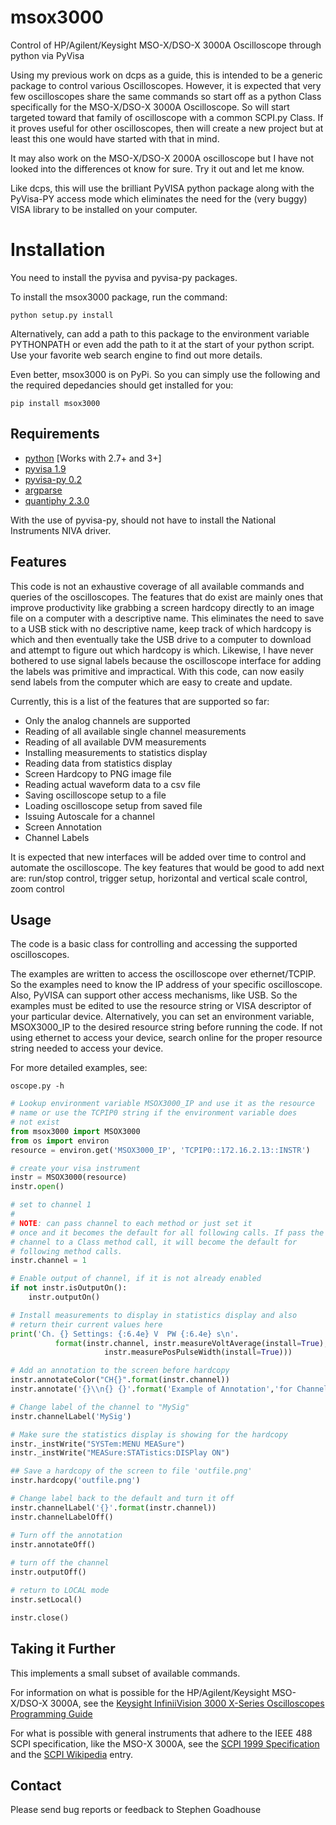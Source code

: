 # msox3000
Control of HP/Agilent/Keysight MSO-X/DSO-X 3000A Oscilloscope through python via PyVisa

Using my previous work on dcps as a guide, this is intended to be a
generic package to control various Oscilloscopes. However, it is
expected that very few oscilloscopes share the same commands so start
off as a python Class specifically for the MSO-X/DSO-X 3000A
Oscilloscope. So will start targeted toward that family of
oscilloscope with a common SCPI.py Class. If it proves useful for
other oscilloscopes, then will create a new project but at least this
one would have started with that in mind.

It may also work on the MSO-X/DSO-X 2000A oscilloscope
but I have not looked into the differences ot know for sure. Try it
out and let me know.

Like dcps, this will use the brilliant PyVISA python package along
with the PyVisa-PY access mode which eliminates the need for the (very
buggy) VISA library to be installed on your computer. 

# Installation
You need to install the pyvisa and pyvisa-py packages. 

To install the msox3000 package, run the command:

```
python setup.py install
```

Alternatively, can add a path to this package to the environment
variable PYTHONPATH or even add the path to it at the start of your
python script. Use your favorite web search engine to find out more
details.

Even better, msox3000 is on PyPi. So
you can simply use the following and the required depedancies should
get installed for you:

```
pip install msox3000
```

## Requirements
* [python](http://www.python.org/) [Works with 2.7+ and 3+]
* [pyvisa 1.9](https://pyvisa.readthedocs.io/en/stable/)
* [pyvisa-py 0.2](https://pyvisa-py.readthedocs.io/en/latest/) 
* [argparse](https://docs.python.org/3/library/argparse.html) 
* [quantiphy 2.3.0](http://quantiphy.readthedocs.io/en/stable/) 

With the use of pyvisa-py, should not have to install the National
Instruments NIVA driver.

## Features

This code is not an exhaustive coverage of all available commands and
queries of the oscilloscopes. The features that do exist are mainly
ones that improve productivity like grabbing a screen hardcopy
directly to an image file on a computer with a descriptive name. This
eliminates the need to save to a USB stick with no descriptive name,
keep track of which hardcopy is which and then eventually take the USB
drive to a computer to download and attempt to figure out which
hardcopy is which. Likewise, I have never bothered to use signal
labels because the oscilloscope interface for adding the labels was
primitive and impractical. With this code, can now easily send labels
from the computer which are easy to create and update.

Currently, this is a list of the features that are supported so far:

* Only the analog channels are supported
* Reading of all available single channel measurements 
* Reading of all available DVM measurements 
* Installing measurements to statistics display
* Reading data from statistics display
* Screen Hardcopy to PNG image file
* Reading actual waveform data to a csv file
* Saving oscilloscope setup to a file
* Loading oscilloscope setup from saved file
* Issuing Autoscale for a channel
* Screen Annotation
* Channel Labels

It is expected that new interfaces will be added over time to control
and automate the oscilloscope. The key features that would be good to
add next are: run/stop control, trigger setup, horizontal and vertical
scale control, zoom control

## Usage
The code is a basic class for controlling and accessing the
supported oscilloscopes.

The examples are written to access the oscilloscope over
ethernet/TCPIP. So the examples need to know the IP address of your
specific oscilloscope. Also, PyVISA can support other access
mechanisms, like USB. So the examples must be edited to use the
resource string or VISA descriptor of your particular
device. Alternatively, you can set an environment variable, MSOX3000\_IP to
the desired resource string before running the code. If not using
ethernet to access your device, search online for the proper resource
string needed to access your device.

For more detailed examples, see:

```
oscope.py -h
```

```python
# Lookup environment variable MSOX3000_IP and use it as the resource
# name or use the TCPIP0 string if the environment variable does
# not exist
from msox3000 import MSOX3000
from os import environ
resource = environ.get('MSOX3000_IP', 'TCPIP0::172.16.2.13::INSTR')

# create your visa instrument
instr = MSOX3000(resource)
instr.open()

# set to channel 1
#
# NOTE: can pass channel to each method or just set it
# once and it becomes the default for all following calls. If pass the
# channel to a Class method call, it will become the default for
# following method calls.
instr.channel = 1

# Enable output of channel, if it is not already enabled
if not instr.isOutputOn():
    instr.outputOn()

# Install measurements to display in statistics display and also
# return their current values here
print('Ch. {} Settings: {:6.4e} V  PW {:6.4e} s\n'.
          format(instr.channel, instr.measureVoltAverage(install=True),
                     instr.measurePosPulseWidth(install=True)))

# Add an annotation to the screen before hardcopy
instr.annotateColor("CH{}".format(instr.channel))
instr.annotate('{}\\n{} {}'.format('Example of Annotation','for Channel',instr.channel))

# Change label of the channel to "MySig"
instr.channelLabel('MySig')

# Make sure the statistics display is showing for the hardcopy
instr._instWrite("SYSTem:MENU MEASure")
instr._instWrite("MEASure:STATistics:DISPlay ON")

## Save a hardcopy of the screen to file 'outfile.png'
instr.hardcopy('outfile.png')

# Change label back to the default and turn it off
instr.channelLabel('{}'.format(instr.channel))
instr.channelLabelOff()

# Turn off the annotation
instr.annotateOff()
    
# turn off the channel
instr.outputOff()

# return to LOCAL mode
instr.setLocal()

instr.close()
```

## Taking it Further
This implements a small subset of available commands.

For information on what is possible for the HP/Agilent/Keysight MSO-X/DSO-X
3000A, see the
[Keysight InfiniiVision
3000 X-Series Oscilloscopes Programming Guide](https://www.keysight.com/upload/cmc_upload/All/3000_series_prog_guide.pdf)

For what is possible with general instruments that adhere to the
IEEE 488 SCPI specification, like the MSO-X 3000A, see the
[SCPI 1999 Specification](http://www.ivifoundation.org/docs/scpi-99.pdf)
and the
[SCPI Wikipedia](https://en.wikipedia.org/wiki/Standard_Commands_for_Programmable_Instruments) entry.

## Contact
Please send bug reports or feedback to Stephen Goadhouse

